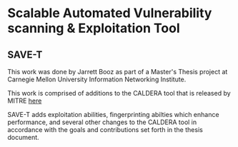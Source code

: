 # Scalable Automated Vulnerability scanning & Exploitation Tool
## SAVE-T

This work was done by Jarrett Booz as part of a Master's Thesis project at Carnegie Mellon University Information Networking Institute.  

This work is comprised of additions to the CALDERA tool that is released by MITRE [here](https://github.com/mitre/caldera)  

SAVE-T adds exploitation abilities, fingerprinting abilties which enhance performance, and several other changes to the CALDERA tool in accordance with the goals and contributions set forth in the thesis document. 
